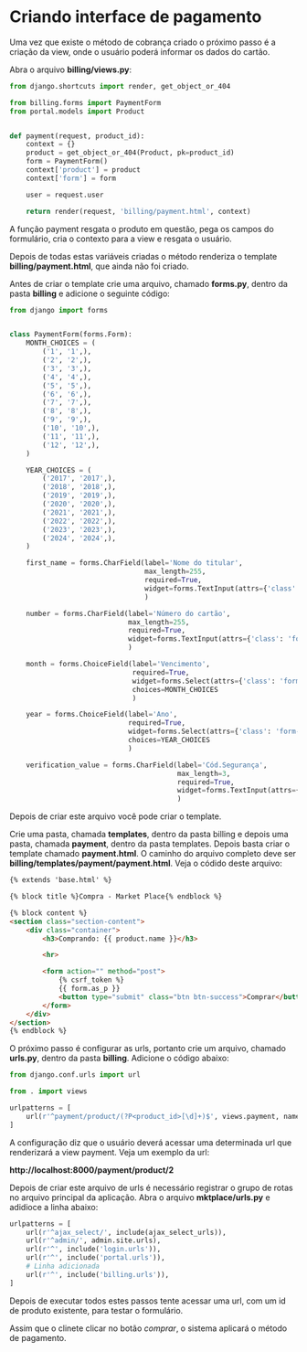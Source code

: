 # Criando interface de pagamento

Uma vez que existe o método de cobrança criado o próximo passo é a criação da view, onde o usuário poderá informar os dados do cartão.

Abra o arquivo **billing/views.py**:

```python
from django.shortcuts import render, get_object_or_404

from billing.forms import PaymentForm
from portal.models import Product


def payment(request, product_id):
    context = {}
    product = get_object_or_404(Product, pk=product_id)
    form = PaymentForm()
    context['product'] = product
    context['form'] = form

    user = request.user

    return render(request, 'billing/payment.html', context)
```

A função payment resgata o produto em questão, pega os campos do formulário, cria o contexto para a view e resgata o usuário.

Depois de todas estas variáveis criadas o método renderiza o template **billing/payment.html**, que ainda não foi criado.

Antes de criar o template crie uma arquivo, chamado **forms.py**, dentro da pasta **billing** e adicione o seguinte código:

```python
from django import forms


class PaymentForm(forms.Form):
    MONTH_CHOICES = (
        ('1', '1',),
        ('2', '2',),
        ('3', '3',),
        ('4', '4',),
        ('5', '5',),
        ('6', '6',),
        ('7', '7',),
        ('8', '8',),
        ('9', '9',),
        ('10', '10',),
        ('11', '11',),
        ('12', '12',),
    )

    YEAR_CHOICES = (
        ('2017', '2017',),
        ('2018', '2018',),
        ('2019', '2019',),
        ('2020', '2020',),
        ('2021', '2021',),
        ('2022', '2022',),
        ('2023', '2023',),
        ('2024', '2024',),
    )

    first_name = forms.CharField(label='Nome do titular',
                                 max_length=255,
                                 required=True,
                                 widget=forms.TextInput(attrs={'class': 'form-control'})
                                 )

    number = forms.CharField(label='Número do cartão',
                             max_length=255,
                             required=True,
                             widget=forms.TextInput(attrs={'class': 'form-control'})
                             )

    month = forms.ChoiceField(label='Vencimento',
                              required=True,
                              widget=forms.Select(attrs={'class': 'form-control'}),
                              choices=MONTH_CHOICES
                              )

    year = forms.ChoiceField(label='Ano',
                             required=True,
                             widget=forms.Select(attrs={'class': 'form-control'}),
                             choices=YEAR_CHOICES
                             )

    verification_value = forms.CharField(label='Cód.Segurança',
                                         max_length=3,
                                         required=True,
                                         widget=forms.TextInput(attrs={'class': 'form-control'})
                                         )
```

Depois de criar este arquivo você pode criar o template. 

Crie uma pasta, chamada **templates**, dentro da pasta billing e depois uma pasta, chamada **payment**, dentro da pasta templates. Depois basta criar o template chamado **payment.html**. O caminho do arquivo completo deve ser **billing/templates/payment/payment.html**. Veja o códido deste arquivo:

```html
{% extends 'base.html' %}

{% block title %}Compra - Market Place{% endblock %}

{% block content %}
<section class="section-content">
    <div class="container">
        <h3>Comprando: {{ product.name }}</h3>

        <hr>

        <form action="" method="post">
            {% csrf_token %}
            {{ form.as_p }}
            <button type="submit" class="btn btn-success">Comprar</button>
        </form>
    </div>
</section>
{% endblock %}
```

O próximo passo é configurar as urls, portanto crie um arquivo, chamado **urls.py**, dentro da pasta **billing**. Adicione o código abaixo:

```python
from django.conf.urls import url

from . import views

urlpatterns = [
    url(r'^payment/product/(?P<product_id>[\d]+)$', views.payment, name='billing_payment'),
]
```

A configuração diz que o usuário deverá acessar uma determinada url que renderizará a view payment. Veja um exemplo da url:

**http://localhost:8000/payment/product/2**

Depois de criar este arquivo de urls é necessário registrar o grupo de rotas no arquivo principal da aplicação. Abra o arquivo **mktplace/urls.py** e adidioce a linha abaixo:

```python
urlpatterns = [
    url(r'^ajax_select/', include(ajax_select_urls)),
    url(r'^admin/', admin.site.urls),
    url(r'^', include('login.urls')),
    url(r'^', include('portal.urls')),
    # Linha adicionada
    url(r'^', include('billing.urls')),
]
```

Depois de executar todos estes passos tente acessar uma url, com um id de produto existente, para testar o formulário.

Assim que o clinete clicar no botão *comprar*, o sistema aplicará o método de pagamento.